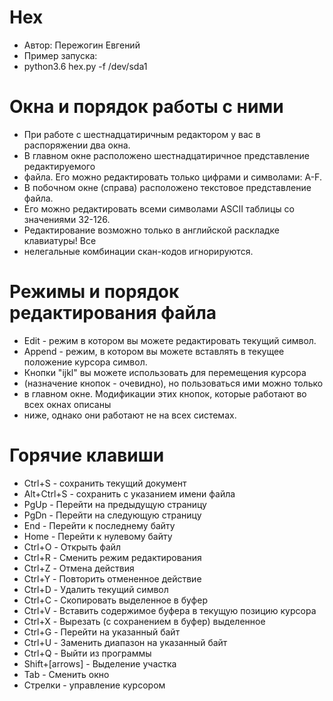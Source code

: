 Hex
===

+ Автор: Пережогин Евгений
+ Пример запуска:
+ python3.6 hex.py -f /dev/sda1


Окна и порядок работы с ними
============================

+ При работе с шестнадцатиричным редактором у вас в распоряжении два окна.
+ В главном окне расположено шестнадцатиричное представление редактируемого
+ файла. Его можно редактировать только цифрами и символами: A-F. 
+ В побочном окне (справа) расположено текстовое представление файла.
+ Его можно редактировать всеми символами ASCII таблицы со значениями 32-126.
+ Редактирование возможно только в английской раскладке клавиатуры! Все
+ нелегальные комбинации скан-кодов игнорируются.



Режимы и порядок редактирования файла
=====================================

+ Edit - режим в котором вы можете редактировать текущий символ.
+ Append - режим, в котором вы можете вставлять в текущее положение курсора символ.
+ Кнопки "ijkl" вы можете использовать для перемещения курсора
+ (назначение кнопок - очевидно), но пользоваться ими можно только
+ в главном окне. Модификации этих кнопок, которые работают во всех окнах описаны
+ ниже, однако они работают не на всех системах.



Горячие клавиши
===============

+ Ctrl+S - сохранить текущий документ
+ Alt+Ctrl+S - сохранить с указанием имени файла
+ PgUp - Перейти на предыдущую страницу
+ PgDn - Перейти на следующую страницу
+ End - Перейти к последнему байту
+ Home - Перейти к нулевому байту
+ Ctrl+O - Открыть файл
+ Ctrl+R - Сменить режим редактирования
+ Ctrl+Z - Отмена действия
+ Ctrl+Y - Повторить отмененное действие
+ Ctrl+D - Удалить текущий символ
+ Ctrl+C - Скопировать выделенное в буфер
+ Ctrl+V - Вставить содержимое буфера в текущую позицию курсора
+ Ctrl+X - Вырезать (с сохранением в буфер) выделенное
+ Ctrl+G - Перейти на указанный байт
+ Ctrl+U - Заменить диапазон на указанный байт
+ Ctrl+Q - Выйти из программы
+ Shift+[arrows] - Выделение участка
+ Tab - Сменить окно
+ Стрелки - управление курсором
